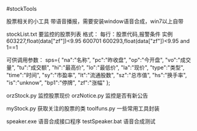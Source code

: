 #stockTools

股票相关的小工具
带语音播报，需要安装window语音合成，win7以上自带

stockList.txt 要监控的股票列表
格式：
每行：股票代码,报警条件
实例
603227,float(data["zf"])<9.95
600701
600293,float(data["zf"])<9.95 and 1==1

可供调用参数：
sps={
    "na":"名称",
    "pc":"昨收盘",
    "op":"今开盘",
    "vo":"成交量",
    "tu":"成交额",
    "hi":"最高价",
    "lo":"最低价",
    "la":"现价",
    "type":"类型",
    "time":"时间",
    "sy":"市盈率",
    "lt":"流通股数",
    "sz":"总市值",
    "hs":"换手率",
    "is":"unknow",
    "bp1":"停牌",
    "zf":"涨幅"
    };

orzStock.py 监控股票现价
orzNotice.py 监控是否有新公告

myStock.py 获取关注的股票的类
toolfuns.py 一些常用工具封装

speaker.exe 语音合成接口程序
testSpeaker.bat 语音合成测试